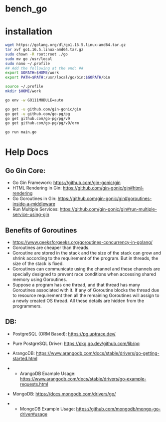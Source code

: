 # bench_go

# installation
```bash
wget https://golang.org/dl/go1.16.5.linux-amd64.tar.gz
tar xvf go1.16.5.linux-amd64.tar.gz 
sudo chown -R root:root ./go
sudo mv go /usr/local
sudo nano ~/.profile
## Add the following at the end: ##
export GOPATH=$HOME/work
export PATH=$PATH:/usr/local/go/bin:$GOPATH/bin

source ~/.profile
mkdir $HOME/work

go env -w GO111MODULE=auto

go get -u github.com/gin-gonic/gin
go get -u github.com/go-pg/pg
go get github.com/go-pg/pg/v9
go get github.com/go-pg/pg/v9/orm

go run main.go
```

# Help Docs
## Go Gin Core:
- Go Gin Framework: https://github.com/gin-gonic/gin
- HTML Rendering in Gin: https://github.com/gin-gonic/gin#html-rendering
- Go Goroutines in Gin: https://github.com/gin-gonic/gin#goroutines-inside-a-middleware
- Run Multiple Services: https://github.com/gin-gonic/gin#run-multiple-service-using-gin

## Benefits of Goroutines
- https://www.geeksforgeeks.org/goroutines-concurrency-in-golang/
- Goroutines are cheaper than threads.
- Goroutine are stored in the stack and the size of the stack can grow and shrink according to the requirement of the program. But in threads, the size of the stack is fixed.
- Goroutines can communicate using the channel and these channels are specially designed to prevent race conditions when accessing shared memory using Goroutines.
- Suppose a program has one thread, and that thread has many Goroutines associated with it. If any of Goroutine blocks the thread due to resource requirement then all the remaining Goroutines will assign to a newly created OS thread. All these details are hidden from the programmers.

## DB:
- PostgreSQL (ORM Based): https://pg.uptrace.dev/
- Pure PostgreSQL Driver: https://pkg.go.dev/github.com/lib/pq

- ArangoDB: https://www.arangodb.com/docs/stable/drivers/go-getting-started.html
- - ArangoDB Example Usage: https://www.arangodb.com/docs/stable/drivers/go-example-requests.html

- MongoDB: https://docs.mongodb.com/drivers/go/
- - MongoDB Example Usage: https://github.com/mongodb/mongo-go-driver#usage

